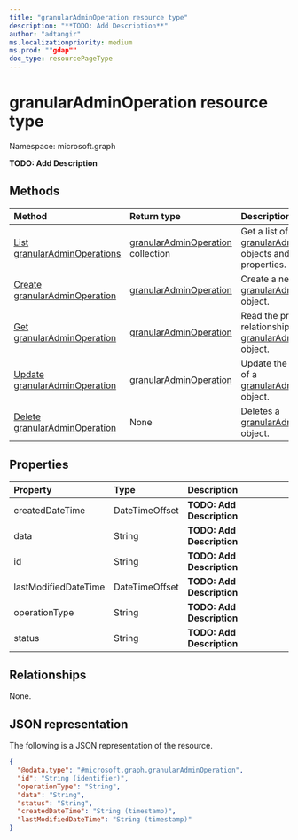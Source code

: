 ```yaml
---
title: "granularAdminOperation resource type"
description: "**TODO: Add Description**"
author: "adtangir"
ms.localizationpriority: medium
ms.prod: ""gdap""
doc_type: resourcePageType
---
```


# granularAdminOperation resource type

Namespace: microsoft.graph



**TODO: Add Description**

## Methods
|Method|Return type|Description|
|:---|:---|:---|
|[List granularAdminOperations](../api/granularadminoperation-list.md)|[granularAdminOperation](../resources/granularadminoperation.md) collection|Get a list of the [granularAdminOperation](../resources/granularadminoperation.md) objects and their properties.|
|[Create granularAdminOperation](../api/granularadminrelationship-post-operations.md)|[granularAdminOperation](../resources/granularadminoperation.md)|Create a new [granularAdminOperation](../resources/granularadminoperation.md) object.|
|[Get granularAdminOperation](../api/granularadminoperation-get.md)|[granularAdminOperation](../resources/granularadminoperation.md)|Read the properties and relationships of a [granularAdminOperation](../resources/granularadminoperation.md) object.|
|[Update granularAdminOperation](../api/granularadminoperation-update.md)|[granularAdminOperation](../resources/granularadminoperation.md)|Update the properties of a [granularAdminOperation](../resources/granularadminoperation.md) object.|
|[Delete granularAdminOperation](../api/granularadminoperation-delete.md)|None|Deletes a [granularAdminOperation](../resources/granularadminoperation.md) object.|

## Properties
|Property|Type|Description|
|:---|:---|:---|
|createdDateTime|DateTimeOffset|**TODO: Add Description**|
|data|String|**TODO: Add Description**|
|id|String|**TODO: Add Description**|
|lastModifiedDateTime|DateTimeOffset|**TODO: Add Description**|
|operationType|String|**TODO: Add Description**|
|status|String|**TODO: Add Description**|

## Relationships
None.

## JSON representation
The following is a JSON representation of the resource.
<!-- {
  "blockType": "resource",
  "keyProperty": "id",
  "@odata.type": "microsoft.graph.granularAdminOperation",
  "openType": false
}
-->
``` json
{
  "@odata.type": "#microsoft.graph.granularAdminOperation",
  "id": "String (identifier)",
  "operationType": "String",
  "data": "String",
  "status": "String",
  "createdDateTime": "String (timestamp)",
  "lastModifiedDateTime": "String (timestamp)"
}
```

